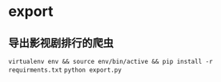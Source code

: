 # export

## 导出影视剧排行的爬虫
```virtualenv env && source env/bin/active && pip install -r requirments.txt```
```python export.py```
